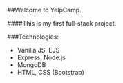 ##Welcome to YelpCamp.

####This is my first full-stack project.

###Technologies:

- Vanilla JS, EJS
- Express, Node.js
- MongoDB
- HTML, CSS (Bootstrap)
